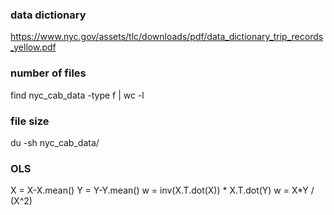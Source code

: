 ### data dictionary
https://www.nyc.gov/assets/tlc/downloads/pdf/data_dictionary_trip_records_yellow.pdf

### number of files
find nyc_cab_data -type f | wc -l

### file size
du -sh nyc_cab_data/

### OLS 
X = X-X.mean()
Y = Y-Y.mean()
w = inv(X.T.dot(X)) * X.T.dot(Y)
w = X*Y / (X^2)